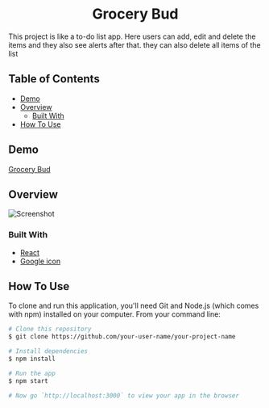 <h1 align="center">Grocery Bud</h1>
  
  This project is like a to-do list app. Here users can add, edit and delete the items and they also see alerts after that. they  can also delete all items of the list
  
<!-- TABLE OF CONTENTS -->

## Table of Contents

- [Demo](#demo)
- [Overview](#overview)
  - [Built With](#built-with)
- [How To Use](#how-to-use)

<!-- DEMO -->

## Demo

[Grocery Bud](https://thejyotipatel.github.io/grocery-bud-react/)

<!-- OVERVIEW -->

## Overview

![Screenshot](https://user-images.githubusercontent.com/66724598/143888624-10299ac2-66de-47aa-b64b-7b7d6199ed40.png)

### Built With

- [React](https://reactjs.org/)
- [Google icon](https://fonts.google.com/icons)

## How To Use

To clone and run this application, you'll need Git and Node.js (which comes with npm) installed on your computer. From your command line:

```bash
# Clone this repository
$ git clone https://github.com/your-user-name/your-project-name

# Install dependencies
$ npm install

# Run the app
$ npm start

# Now go `http://localhost:3000` to view your app in the browser
```
